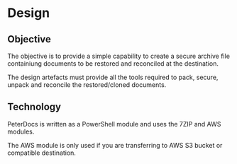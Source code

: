 # Design

## Objective

The objective is to provide a simple capability to create a secure
archive file containiung documents to be restored and reconciled at the destination.

The design artefacts must provide all the tools required to pack,
secure, unpack and reconcile the restored/cloned documents.

## Technology

PeterDocs is written as a PowerShell module and uses the 7ZIP and AWS modules.

The AWS module is only used if you are transferring to AWS S3 bucket or compatible destination.
